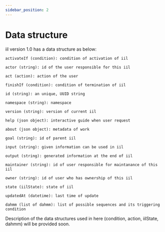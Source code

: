```yaml
---
sidebar_position: 2
---
```


# Data structure


iil version 1.0 has a data structure as below:

```
activateIf (condition): condition of activation of iil

actor (string): id of the user responsible for this iil

act (action): action of the user

finishIf (condition): condition of termination of iil

id (string): an unique, UUID string

namespace (string): namespace 

version (string): version of current iil

help (json object): interactive guide when user request

about (json object): metadata of work

goal (string): id of parent iil

input (string): given information can be used in iil

output (string): generated information at the end of iil

maintainer (string): id of user responsible for maintanance of this iil

owner (string): id of user who has ownership of this iil

state (iilState): state of iil

updatedAt (datetime): last time of update

dahmm (list of dahmm): list of possible sequences and its triggering condition
```

Description of the data structures used in here (condition, action, iilState, dahmm) will be provided soon.

